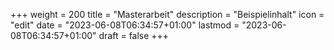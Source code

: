 +++
weight = 200
title = "Masterarbeit"
description = "Beispielinhalt"
icon = "edit"
date = "2023-06-08T06:34:57+01:00"
lastmod = "2023-06-08T06:34:57+01:00"
draft = false
+++
